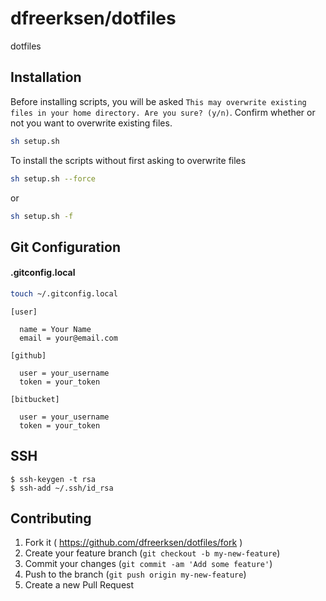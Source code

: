 # dfreerksen/dotfiles

dotfiles

## Installation

Before installing scripts, you will be asked `This may overwrite existing files in your home directory. Are you sure? (y/n)`. Confirm whether or not you want to overwrite existing files.

```bash
sh setup.sh
```

To install the scripts without first asking to overwrite files

```bash
sh setup.sh --force
```

or

```bash
sh setup.sh -f
```

## Git Configuration

#### .gitconfig.local

```bash
touch ~/.gitconfig.local
```

```
[user]

  name = Your Name
  email = your@email.com

[github]

  user = your_username
  token = your_token

[bitbucket]

  user = your_username
  token = your_token
```

## SSH

```
$ ssh-keygen -t rsa
$ ssh-add ~/.ssh/id_rsa
```

## Contributing

1. Fork it ( https://github.com/dfreerksen/dotfiles/fork )
2. Create your feature branch (`git checkout -b my-new-feature`)
3. Commit your changes (`git commit -am 'Add some feature'`)
4. Push to the branch (`git push origin my-new-feature`)
5. Create a new Pull Request

